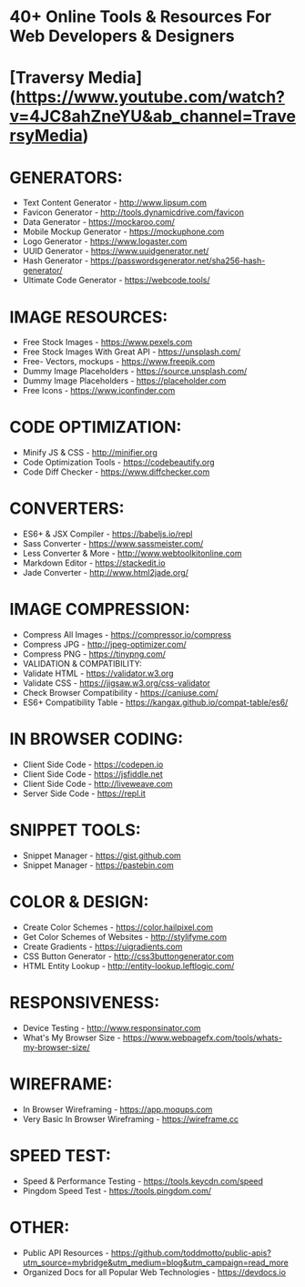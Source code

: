 # 40+ Online Tools & Resources For Web Developers & Designers
# [Traversy Media] (https://www.youtube.com/watch?v=4JC8ahZneYU&ab_channel=TraversyMedia)
# GENERATORS:
* Text Content Generator - http://www.lipsum.com
* Favicon Generator - http://tools.dynamicdrive.com/favicon
* Data Generator - https://mockaroo.com/
* Mobile Mockup Generator - https://mockuphone.com
* Logo Generator - https://www.logaster.com
* UUID Generator - https://www.uuidgenerator.net/
* Hash Generator - https://passwordsgenerator.net/sha256-hash-generator/
* Ultimate Code Generator - https://webcode.tools/
# IMAGE RESOURCES:
* Free Stock Images - https://www.pexels.com
* Free Stock Images With Great API - https://unsplash.com/
* Free- Vectors, mockups - https://www.freepik.com
* Dummy Image Placeholders - https://source.unsplash.com/
* Dummy Image Placeholders - https://placeholder.com
* Free Icons - https://www.iconfinder.com
# CODE OPTIMIZATION:
* Minify JS & CSS - http://minifier.org
* Code Optimization Tools - https://codebeautify.org
* Code Diff Checker - https://www.diffchecker.com
# CONVERTERS:
* ES6+ & JSX Compiler - https://babeljs.io/repl
* Sass Converter - https://www.sassmeister.com/
* Less Converter & More - http://www.webtoolkitonline.com
* Markdown Editor - https://stackedit.io
* Jade Converter - http://www.html2jade.org/
#  IMAGE COMPRESSION:
* Compress All Images - https://compressor.io/compress
* Compress JPG - http://jpeg-optimizer.com/
* Compress PNG - https://tinypng.com/
* VALIDATION & COMPATIBILITY:
* Validate HTML - https://validator.w3.org
* Validate CSS - https://jigsaw.w3.org/css-validator
* Check Browser Compatibility - https://caniuse.com/
* ES6+ Compatibility Table - https://kangax.github.io/compat-table/es6/
# IN BROWSER CODING:
* Client Side Code - https://codepen.io
* Client Side Code - https://jsfiddle.net
* Client Side Code - http://liveweave.com
* Server Side Code - https://repl.it
# SNIPPET TOOLS:
* Snippet Manager - https://gist.github.com
* Snippet Manager - https://pastebin.com
# COLOR & DESIGN:
* Create Color Schemes - https://color.hailpixel.com
* Get Color Schemes of Websites - http://stylifyme.com
* Create Gradients - https://uigradients.com
* CSS Button Generator - http://css3buttongenerator.com
* HTML Entity Lookup - http://entity-lookup.leftlogic.com/
# RESPONSIVENESS:
* Device Testing - http://www.responsinator.com
* What's My Browser Size - https://www.webpagefx.com/tools/whats-my-browser-size/
# WIREFRAME:
* In Browser Wireframing - https://app.moqups.com
* Very Basic In Browser Wireframing - https://wireframe.cc
# SPEED TEST:
* Speed & Performance Testing - https://tools.keycdn.com/speed
* Pingdom Speed Test - https://tools.pingdom.com/
# OTHER:
* Public API Resources - https://github.com/toddmotto/public-apis?utm_source=mybridge&utm_medium=blog&utm_campaign=read_more
* Organized Docs for all Popular Web Technologies - https://devdocs.io